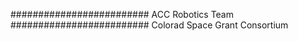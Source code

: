 ######################### ACC Robotics Team #########################
Colorad Space Grant Consortium
